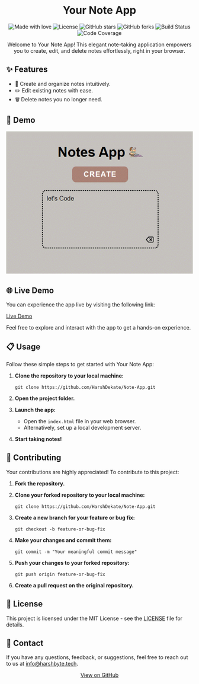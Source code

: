<!-- Title -->
<h1 align="center">Your Note App</h1>

<!-- Badges -->
<p align="center">
    <img src="https://img.shields.io/badge/Made%20with-%E2%9D%A4-red.svg" alt="Made with love">
    <img src="https://img.shields.io/github/license/HarshDekate/Note-App.svg" alt="License">
    <img src="https://img.shields.io/github/stars/HarshDekate/Note-App.svg" alt="GitHub stars">
    <img src="https://img.shields.io/github/forks/HarshDekate/Note-App.svg" alt="GitHub forks">
    <img src="https://img.shields.io/travis/HarshDekate/Note-App.svg" alt="Build Status">
    <img src="https://img.shields.io/codecov/c/github/HarshDekate/Note-App.svg" alt="Code Coverage">
</p>

<!-- Description -->
<p align="center">
    Welcome to Your Note App! This elegant note-taking application empowers you to create, edit, and delete notes effortlessly, right in your browser.
</p>

<!-- Features -->
## ✨ Features
- 📝 Create and organize notes intuitively.
- ✏️ Edit existing notes with ease.
- 🗑️ Delete notes you no longer need.

<!-- Demo -->
## 🚀 Demo
![Demo](https://github.com/HarshDekate/Note-App-/blob/main/Note-App.gif)

## 🌐 Live Demo
You can experience the app live by visiting the following link:

[Live Demo](https://harshdekate.github.io/Note-App-/)

Feel free to explore and interact with the app to get a hands-on experience.


<!-- Usage -->
## 📋 Usage
Follow these simple steps to get started with Your Note App:

1. **Clone the repository to your local machine:**
    ```shell
    git clone https://github.com/HarshDekate/Note-App.git
    ```

2. **Open the project folder.**

3. **Launch the app:**
    - Open the `index.html` file in your web browser.
    - Alternatively, set up a local development server.

4. **Start taking notes!**

<!-- Contributing -->
## 🤝 Contributing
Your contributions are highly appreciated! To contribute to this project:

1. **Fork the repository.**

2. **Clone your forked repository to your local machine:**
    ```shell
    git clone https://github.com/HarshDekate/Note-App.git
    ```

3. **Create a new branch for your feature or bug fix:**
    ```shell
    git checkout -b feature-or-bug-fix
    ```

4. **Make your changes and commit them:**
    ```shell
    git commit -m "Your meaningful commit message"
    ```

5. **Push your changes to your forked repository:**
    ```shell
    git push origin feature-or-bug-fix
    ```

6. **Create a pull request on the original repository.**

<!-- License -->
## 📄 License
This project is licensed under the MIT License - see the [LICENSE](LICENSE) file for details.

<!-- Contact -->
## 📧 Contact
If you have any questions, feedback, or suggestions, feel free to reach out to us at [info@harshbyte.tech](mailto:info@harshbyte.tech).

<!-- Footer -->
<p align="center">
    <a href="https://github.com/HarshDekate/Note-App" class="btn">View on GitHub</a>
</p>
